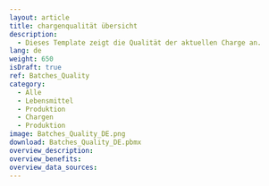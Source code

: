 ```yaml
---
layout: article
title: chargenqualität übersicht
description: 
  - Dieses Template zeigt die Qualität der aktuellen Charge an.
lang: de
weight: 650
isDraft: true
ref: Batches_Quality
category:
  - Alle
  - Lebensmittel
  - Produktion
  - Chargen
  - Produktion
image: Batches_Quality_DE.png
download: Batches_Quality_DE.pbmx
overview_description:
overview_benefits:
overview_data_sources:
---
```

